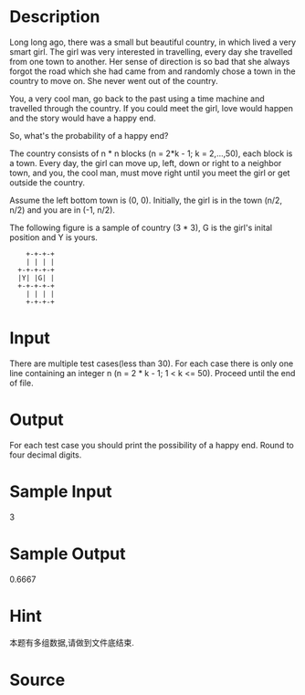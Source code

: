 
# Description

<div class="content">Long long ago, there was a small but beautiful country, in which lived a very smart girl. The girl was very interested in travelling, every day she travelled from one town to another. Her sense of direction is so bad that she always forgot the road which she had came from and randomly chose a town in the country to move on. She never went out of the country.

You, a very cool man, go back to the past using a time machine and travelled through the country. If you could meet the girl, love would happen and the story would have a happy end.

So, what&#39;s the probability of a happy end?

The country consists of n * n blocks (n = 2*k - 1; k = 2,...,50), each block is a town. Every day, the girl can move up, left, down or right to a neighbor town, and you, the cool man, must move right until you meet the girl or get outside the country.

Assume the left bottom town is (0, 0). Initially, the girl is in the town (n/2, n/2) and you are in (-1, n/2).

The following figure is a sample of country (3 * 3), G is the girl&#39;s inital position and Y is yours.

        +-+-+-+
        | | | |
      +-+-+-+-+
      |Y| |G| |
      +-+-+-+-+
        | | | |
        +-+-+-+


</div>

# Input

<div class="content">There are multiple test cases(less than 30). For each case there is only one line containing an integer n (n = 2 * k - 1; 1 &lt; k &lt;= 50). Proceed until the end of file. 
</div>

# Output

<div class="content">For each test case you should print the possibility of a happy end. Round to four decimal digits. 

</div>

# Sample Input

<div class="content"><span class="sampledata">3<br/>
</span></div>

# Sample Output

<div class="content"><span class="sampledata">0.6667<br/>
</span></div>

# Hint

<div class="content"><p>本题有多组数据,请做到文件底结束.</p></div>

# Source

<div class="content"><p><a href="problemset.php?search="></a></p></div>

